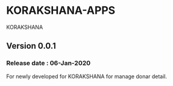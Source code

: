 # KORAKSHANA-APPS
KORAKSHANA

## Version 0.0.1

### Release date : 06-Jan-2020

For newly developed for KORAKSHANA for manage donar detail.
